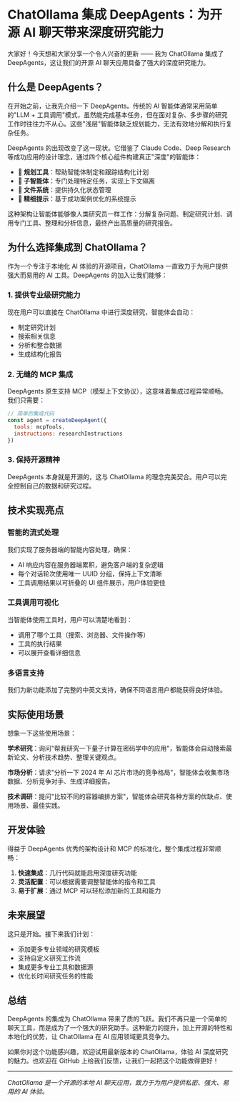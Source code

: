 # ChatOllama 集成 DeepAgents：为开源 AI 聊天带来深度研究能力

大家好！今天想和大家分享一个令人兴奋的更新 —— 我为 ChatOllama 集成了 DeepAgents，这让我们的开源 AI 聊天应用具备了强大的深度研究能力。

## 什么是 DeepAgents？

在开始之前，让我先介绍一下 DeepAgents。传统的 AI 智能体通常采用简单的"LLM + 工具调用"模式，虽然能完成基本任务，但在面对复杂、多步骤的研究工作时往往力不从心。这些"浅层"智能体缺乏规划能力，无法有效地分解和执行复杂任务。

DeepAgents 的出现改变了这一现状。它借鉴了 Claude Code、Deep Research 等成功应用的设计理念，通过四个核心组件构建真正"深度"的智能体：

- **🎯 规划工具**：帮助智能体制定和跟踪结构化计划
- **🤖 子智能体**：专门处理特定任务，实现上下文隔离
- **📁 文件系统**：提供持久化状态管理
- **📝 精细提示**：基于成功案例优化的系统提示

这种架构让智能体能够像人类研究员一样工作：分解复杂问题、制定研究计划、调用专门工具、整理和分析信息，最终产出高质量的研究报告。

## 为什么选择集成到 ChatOllama？

作为一个专注于本地化 AI 体验的开源项目，ChatOllama 一直致力于为用户提供强大而易用的 AI 工具。DeepAgents 的加入让我们能够：

### 1. **提供专业级研究能力**
现在用户可以直接在 ChatOllama 中进行深度研究，智能体会自动：
- 制定研究计划
- 搜索相关信息
- 分析和整合数据
- 生成结构化报告

### 2. **无缝的 MCP 集成**
DeepAgents 原生支持 MCP（模型上下文协议），这意味着集成过程异常顺畅。我们只需要：
```javascript
// 简单的集成代码
const agent = createDeepAgent({
  tools: mcpTools,
  instructions: researchInstructions
})
```

### 3. **保持开源精神**
DeepAgents 本身就是开源的，这与 ChatOllama 的理念完美契合。用户可以完全控制自己的数据和研究过程。

## 技术实现亮点

### 智能的流式处理
我们实现了服务器端的智能内容处理，确保：
- AI 响应内容在服务器端累积，避免客户端的复杂逻辑
- 每个对话轮次使用唯一 UUID 分组，保持上下文清晰
- 工具调用结果以可折叠的 UI 组件展示，用户体验更佳

### 工具调用可视化
当智能体使用工具时，用户可以清楚地看到：
- 调用了哪个工具（搜索、浏览器、文件操作等）
- 工具的执行结果
- 可以展开查看详细信息

### 多语言支持
我们为新功能添加了完整的中英文支持，确保不同语言用户都能获得良好体验。

## 实际使用场景

想象一下这些使用场景：

**学术研究**：询问"帮我研究一下量子计算在密码学中的应用"，智能体会自动搜索最新论文、分析技术趋势、整理关键观点。

**市场分析**：请求"分析一下 2024 年 AI 芯片市场的竞争格局"，智能体会收集市场数据、分析竞争对手、生成详细报告。

**技术调研**：提问"比较不同的容器编排方案"，智能体会研究各种方案的优缺点、使用场景、最佳实践。

## 开发体验

得益于 DeepAgents 优秀的架构设计和 MCP 的标准化，整个集成过程非常顺畅：

1. **快速集成**：几行代码就能启用深度研究功能
2. **灵活配置**：可以根据需要调整智能体的指令和工具
3. **易于扩展**：通过 MCP 可以轻松添加新的工具和能力

## 未来展望

这只是开始。接下来我们计划：
- 添加更多专业领域的研究模板
- 支持自定义研究工作流
- 集成更多专业工具和数据源
- 优化长时间研究任务的性能

## 总结

DeepAgents 的集成为 ChatOllama 带来了质的飞跃。我们不再只是一个简单的聊天工具，而是成为了一个强大的研究助手。这种能力的提升，加上开源的特性和本地化的优势，让 ChatOllama 在 AI 应用领域更具竞争力。

如果你对这个功能感兴趣，欢迎试用最新版本的 ChatOllama，体验 AI 深度研究的魅力。也欢迎在 GitHub 上给我们反馈，让我们一起把这个功能做得更好！

---

*ChatOllama 是一个开源的本地 AI 聊天应用，致力于为用户提供私密、强大、易用的 AI 体验。*
